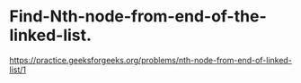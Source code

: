 # Find-Nth-node-from-end-of-the-linked-list.
https://practice.geeksforgeeks.org/problems/nth-node-from-end-of-linked-list/1
